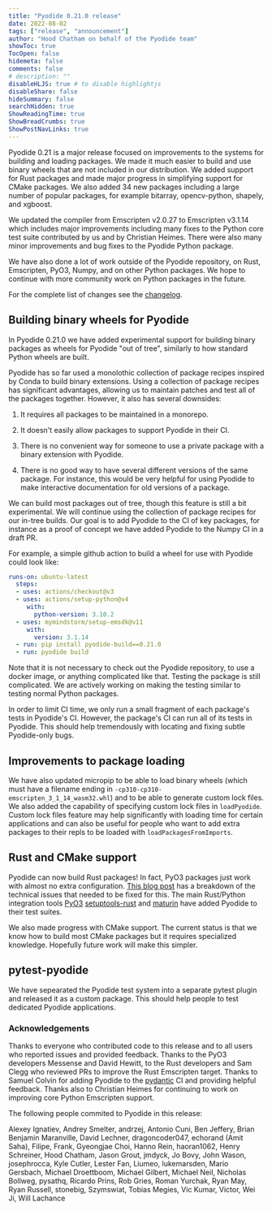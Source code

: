 ```yaml
---
title: "Pyodide 0.21.0 release"
date: 2022-08-02
tags: ["release", "announcement"]
author: "Hood Chatham on behalf of the Pyodide team"
showToc: true
TocOpen: false
hidemeta: false
comments: false
# description: ""
disableHLJS: true # to disable highlightjs
disableShare: false
hideSummary: false
searchHidden: true
ShowReadingTime: true
ShowBreadCrumbs: true
ShowPostNavLinks: true
---
```


Pyodide 0.21 is a major release focused on improvements to the systems for
building and loading packages. We made it much easier to build and use binary
wheels that are not included in our distribution. We added support for Rust
packages and made major progress in simplifying support for CMake packages. We
also added 34 new packages including a large number of popular packages, for
example bitarray, opencv-python, shapely, and xgboost.

We updated the compiler from Emscripten v2.0.27 to Emscripten v3.1.14 which
includes major improvements including many fixes to the Python core test suite
contributed by us and by Christian Heimes. There were also many minor
improvements and bug fixes to the Pyodide Python package.

We have also done a lot of work outside of the Pyodide repository, on Rust,
Emscripten, PyO3, Numpy, and on other Python packages. We hope to continue with
more community work on Python packages in the future.

For the complete list of changes see the
[changelog](https://pyodide.org/en/stable/project/changelog.html#version-0-21-0).

## Building binary wheels for Pyodide

In Pyodide 0.21.0 we have added experimental support for building binary
packages as wheels for Pyodide "out of tree", similarly to how standard Python
wheels are built.

Pyodide has so far used a monolothic collection of package recipes inspired by
Conda to build binary extensions. Using a collection of package recipes has
significant advantages, allowing us to maintain patches and test all of the
packages together. However, it also has several downsides:

1. It requires all packages to be maintained in a monorepo.

2. It doesn't easily allow packages to support Pyodide in their CI.

3. There is no convenient way for someone to use a private package with a
   binary extension with Pyodide.

4. There is no good way to have several different versions of the same package.
   For instance, this would be very helpful for using Pyodide to make
   interactive documentation for old versions of a package.

We can build most packages out of tree, though this feature is still a bit
experimental. We will continue using the collection of package recipes for our
in-tree builds. Our goal is to add Pyodide to the CI of key packages, for
instance as a proof of concept we have added Pyodide to the Numpy CI in a draft
PR. 

For example, a simple github action to build a wheel for use with Pyodide could
look like:
```yaml
runs-on: ubuntu-latest
  steps:
  - uses: actions/checkout@v3
  - uses: actions/setup-python@v4
     with:
       python-version: 3.10.2
  - uses: mymindstorm/setup-emsdk@v11
     with:
       version: 3.1.14
  - run: pip install pyodide-build==0.21.0
  - run: pyodide build
```
Note that it is not necessary to check out the Pyodide repository, to use a
docker image, or anything complicated like that. Testing the package is still
complicated. We are actively working on making the testing similar to testing
normal Python packages.

In order to limit CI time, we only run a small fragment of each package's tests
in Pyodide's CI. However, the package's CI can run all of its tests in Pyodide.
This should help tremendously with locating and fixing subtle Pyodide-only bugs.

## Improvements to package loading

We have also updated micropip to be able to load binary wheels (which must have
a filename ending in `-cp310-cp310-emscripten_3_1_14_wasm32.whl`) and to be able
to generate custom lock files. We also added the capability of specifying custom
lock files in `loadPyodide`. Custom lock files feature may help significantly
with loading time for certain applications and can also be useful for people who
want to add extra packages to their repls to be loaded with
`loadPackagesFromImports`.

## Rust and CMake support

Pyodide can now build Rust packages! In fact, PyO3 packages just work with
almost no extra configuration. [This blog
post](https://blog.pyodide.org/posts/rust-pyo3-support-in-pyodide/) has a
breakdown of the technical issues that needed to be fixed for this. The main
Rust/Python integration tools [PyO3](github.com/pyo3/pyo3/)
[setuptools-rust](github.com/pyo3/setuptools-rust/) and
[maturin](github.com/pyo3/maturin/) have added Pyodide to their test suites.

We also made progress with CMake support. The current status is that we know how
to build most CMake packages but it requires specialized knowledge. Hopefully
future work will make this simpler.

## pytest-pyodide

We have sepearated the Pyodide test system into a separate pytest plugin and
released it as a custom package. This should help people to test dedicated
Pyodide applications.


### Acknowledgements

Thanks to everyone who contributed code to this release and to all users who
reported issues and provided feedback. Thanks to the PyO3 developers Messense
and David Hewitt, to the Rust developers and Sam Clegg who reviewed PRs to
improve the Rust Emscripten target. Thanks to Samuel Colvin for adding Pyodide
to the [pydantic](https://github.com/pydantic/pydantic-core) CI and providing
helpful feedback. Thanks also to Christian Heimes for continuing to work on
improving core Python Emscripten support.

The following people commited to Pyodide in this release:

Alexey Ignatiev, Andrey Smelter, andrzej, Antonio Cuni, Ben Jeffery, Brian
Benjamin Maranville, David Lechner, dragoncoder047, echorand (Amit Saha),
Filipe, Frank, Gyeongjae Choi, Hanno Rein, haoran1062, Henry Schreiner, Hood
Chatham, Jason Grout, jmdyck, Jo Bovy, John Wason, josephrocca, Kyle Cutler,
Lester Fan, Liumeo, lukemarsden, Mario Gersbach, Michael Droettboom, Michael
Gilbert, Michael Neil, Nicholas Bollweg, pysathq, Ricardo Prins, Rob Gries,
Roman Yurchak, Ryan May, Ryan Russell, stonebig, Szymswiat, Tobias Megies, Vic
Kumar, Victor, Wei Ji, Will Lachance
